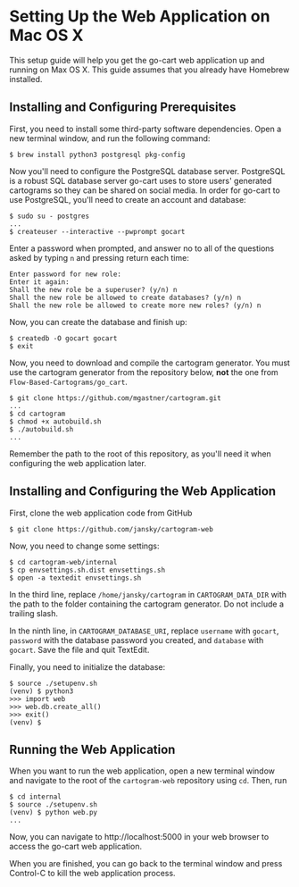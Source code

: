 # Setting Up the Web Application on Mac OS X

This setup guide will help you get the go-cart web application up and running on Max OS X. This guide assumes that you already have Homebrew installed.

## Installing and Configuring Prerequisites

First, you need to install some third-party software dependencies. Open a new terminal window, and run the following command:

    $ brew install python3 postgresql pkg-config

Now you'll need to configure the PostgreSQL database server. PostgreSQL is a robust SQL database server go-cart uses to store users' generated cartograms so they can be shared on social media. In order for go-cart to use PostgreSQL, you'll need to create an account and database:

    $ sudo su - postgres
    ...
    $ createuser --interactive --pwprompt gocart

Enter a password when prompted, and answer no to all of the questions asked by typing `n` and pressing return each time:

    Enter password for new role: 
    Enter it again: 
    Shall the new role be a superuser? (y/n) n
    Shall the new role be allowed to create databases? (y/n) n
    Shall the new role be allowed to create more new roles? (y/n) n

Now, you can create the database and finish up:

    $ createdb -O gocart gocart
    $ exit

Now, you need to download and compile the cartogram generator. You must use the cartogram generator from the repository below, **not** the one from `Flow-Based-Cartograms/go_cart`.

    $ git clone https://github.com/mgastner/cartogram.git
    ...
    $ cd cartogram
    $ chmod +x autobuild.sh
    $ ./autobuild.sh
    ...

Remember the path to the root of this repository, as you'll need it when configuring the web application later.

## Installing and Configuring the Web Application

First, clone the web application code from GitHub

    $ git clone https://github.com/jansky/cartogram-web

Now, you need to change some settings:

    $ cd cartogram-web/internal
    $ cp envsettings.sh.dist envsettings.sh
    $ open -a textedit envsettings.sh

In the third line, replace `/home/jansky/cartogram` in `CARTOGRAM_DATA_DIR` with the path to the folder containing the cartogram generator. Do not include a trailing slash.

In the ninth line, in `CARTOGRAM_DATABASE_URI`, replace `username` with `gocart`, `password` with the database password you created, and `database` with `gocart`. Save the file and quit TextEdit.

Finally, you need to initialize the database:

    $ source ./setupenv.sh
    (venv) $ python3
    >>> import web
    >>> web.db.create_all()
    >>> exit()
    (venv) $

## Running the Web Application

When you want to run the web application, open a new terminal window and navigate to the root of the `cartogram-web` repository using `cd`. Then, run

    $ cd internal
    $ source ./setupenv.sh
    (venv) $ python web.py
    ...

Now, you can navigate to http://localhost:5000 in your web browser to access the go-cart web application. 

When you are finished, you can go back to the terminal window and press Control-C to kill the web application process.






